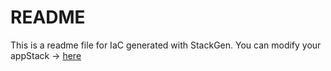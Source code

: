 # README
This is a readme file for IaC generated with StackGen.
You can modify your appStack -> [here](http://main.dev.stackgen.com/appstacks/1a3302b5-d81e-4b2d-aa32-051793d7ec99)
